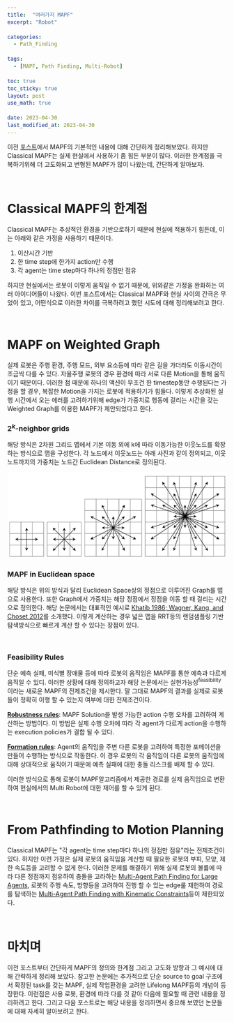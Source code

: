 ```yaml
---
title:  "여러가지 MAPF"
excerpt: "Robot"

categories:
  - Path_Finding

tags:
  - [MAPF, Path Finding, Multi-Robot]

toc: true
toc_sticky: true
layout: post
use_math: true
 
date: 2023-04-30
last_modified_at: 2023-04-30
---
```


이전 [포스트](http://reofard.github.io/path_finding/2023/04/22/MAPF%EB%9E%80-%EB%AC%B4%EC%97%87%EC%9D%BC%EA%B9%8C.html)에서 MAPF의 기본적인 내용에 대해 간단하게 정리해보았다. 하지만 Classical MAPF는 실제 현실에서 사용하기 좀 힘든 부분이 많다. 이러한 한계점을 극복하기위해 더 고도화되고 변형된 MAPF가 많이 나왔는데, 간단하게 알아보자.

<br>

# Classical MAPF의 한계점

Classical MAPF는 추상적인 환경을 기반으로하기 때문에 현실에 적용하기 힘든데, 이는 아래와 같은 가정을 사용하기 때문이다.

1. 이산시간 기반
2. 한 time step에 한가지 action만 수행
3. 각 agent는 time step마다 하나의 정점만 점유

하지만 현실에서는 로봇이 이렇게 움직일 수 없기 때문에, 위와같은 가정을 완화하는 여러 아이디어들이 나왔다. 이번 포스트에서는 Classical MAPF와 현실 사이의 간극은 무었이 있고, 어떤식으로 이러한 차이를 극복하려고 했던 시도에 대해 정리해보려고 한다.

<br>

# MAPF on Weighted Graph

실제 로봇은 주행 환경, 주행 모드, 외부 요소등에 따라 같은 길을 가더라도 이동시간이 조금씩 다를 수 있다. 자율주행 로봇의 경우 환경에 따라 서로 다른 Motion을 통해 움직이기 때문이다. 이러한 점 때문에 하나의 액션이 무조건 한 timestep동안 수행된다는 가정을 할 경우, 복잡한 Motion을 가지는 로봇에 적용하기가 힘들다. 이렇게 추상화된 실행 시간에서 오는 에러를 고려하기위해 edge가 가중치로 행동에 걸리는 시간을 갖는 Weighted Graph를 이용한 MAPF가 제안되었다고 한다.

### **$2^k$-neighbor grids**

해당 방식은 2차원 그리드 맵에서 기본 이동 외에 k에 따라 이동가능한 이웃노드를 확장하는 방식으로 맵을 구성한다. 각 노드에서 이웃노드는 아래 사진과 같이 정의되고, 이웃노드까지의 가중치는 노드간 Euclidean Distance로 정의된다.

![2^k neighbor](/assets/img/extendedneighbor.png)

### **MAPF in Euclidean space**

해당 방식은 위의 방식과 달리 Euclidean Space상의 정점으로 이루어진 Graph를 맵으로 사용한다. 또한 Graph에서 가중치는 해당 정점에서 정점을 이동 할 때 걸리는 시간으로 정의한다. 해당 논문에서는 대표적인 예시로 [Khatib 1986; Wagner, Kang, and Choset 2012](http://biorobotics.ri.cmu.edu/papers/paperUploads/ICRA2012_Wagner.pdf)를 소개했다. 이렇게 계산하는 경우 넓은 맵을 RRT등의 랜덤샘플링 기반 탐색방식으로 빠르게 계산 할 수 있다는 장점이 있다.

<br>

### **Feasibility Rules**

단순 예측 실패, 미식별 장애물 등에 따라 로봇의 움직임은 MAPF를 통한 예측과 다르게 움직일 수 있디. 이러한 상황에 대해 정의하고자 해당 논문에서는 실현가능성<sup>feasibility</sup>이라는 새로운 MAPF의 전제조건을 제시한다. 말 그대로 MAPF의 결과를 실제로 로봇들이 정확히 이행 할 수 있는지 여부에 대한 전제조건이다.


**[Robustness rules](https://ojs.aaai.org/index.php/AAAI/article/view/11035)**: MAPF Solution을 발생 가능한 action 수행 오차를 고려하여 계산하는 방법이다. 이 방법은 실제 수행 오차에 따라 각 agent가 다르게 action을 수행하는 execution policies가 결합 될 수 있다.

**[Formation rules](https://arxiv.org/pdf/1902.01455)**: Agent의 움직임을 주변 다른 로봇을 고려하여 특정한 포메이션을 만들어 수행하는 방식으로 작동한다. 이 경우 로봇의 각 움직임이 다른 로봇의 움직임에 대해 상대적으로 움직이기 때문에 예측 실패에 대한 충돌 리스크를 배제 할 수 있다.

이러한 방식으로 통해 로봇이 MAPF알고리즘에서 제공한 경로를 실제 움직임으로 변환하여 현실에서의 Multi Robot에 대한 제어를 할 수 있게 된다.

<br>

# **From Pathfinding to Motion Planning**

Classical MAPF는 "각 agent는 time step마다 하나의 정점만 점유"라는 전제조건이 있다. 하지만 이런 가정은 실제 로봇의 움직임을 계산할 때 필요한 로봇의 부피, 모양, 제한 속도등을 고려할 수 없게 한다. 이러한 문제를 해결하기 위해 실제 로봇의 볼륨에 따라 다른 정점까지 점유하여 충돌을 고라하는 [Multi-Agent Path Finding for Large Agents](https://ojs.aaai.org/index.php/AAAI/article/view/4756), 로봇의 주행 속도, 방향등을 고려하여 진행 할 수 있는 edge룰 재헌하여 경로를 탐색하는 [Multi-Agent Path Finding with Kinematic Constraints](https://cdn.aaai.org/ojs/13796/13796-40-17314-1-2-20201228.pdf)등이 제한되었다.

<br>

# **마치며**

이전 포스트부터 간단하게 MAPF의 정의와 한계점 그리고 고도화 방향과 그 예시에 대해 간략하게 정리해 보았다. 참고한 논문에는 추가적으로 단순 source to goal 구조에서 확장된 task를 갖는 MAPF, 실제 작업환경을 고려한 Lifelong MAPF등의 개념이 등장한다. 이런점은 사용 로봇, 환경에 따라 다를 것 같아 다음에 필요할 때 관련 내용을 정리하려고 한다. 그리고 다음 포스트로는 해당 내용을 정리하면서 중요해 보였던 논문들에 대해 자세히 알아보려고 한다.